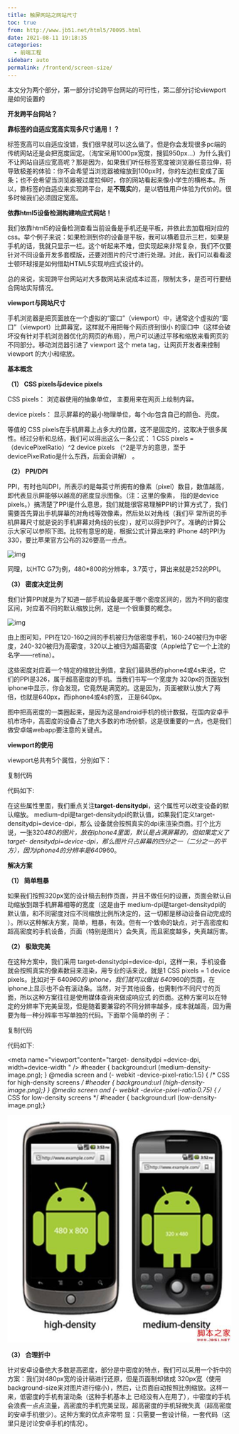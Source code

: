 ```yaml
---
title: 触屏网站之网站尺寸
toc: true
from: http://www.jb51.net/html5/70095.html
date: 2021-08-11 19:18:35
categories: 
  - 前端工程
sidebar: auto
permalink: /frontend/screen-size/
---
```


本文分为两个部分，第一部分讨论跨平台网站的可行性，第二部分讨论viewport是如何设置的

**开发跨平台网站？**

**靠标签的自适应宽高实现多尺寸通用！？**

标签宽高可以自适应没错，我们很早就可以这么做了。但是你会发现很多pc端的传统网站还是会把宽度固定。（淘宝采用1000px宽度，搜狐950px...）为什么我们不让网站自适应宽高呢？那是因为，如果我们听任标签宽度被浏览器任意拉伸，将导致极差的体验：你不会希望当浏览器被缩放到100px时，你的左边栏变成了面条；也不会希望当浏览器被过度拉伸时，你的网站看起来像小学生的横格本。所以，靠标签的自适应来实现跨平台，是**不现实**的，是以牺牲用户体验为代价的。很多时候我们必须固定宽高。

**依靠html5设备检测构建响应式网站！**

我们依靠html5的设备检测查看当前设备是手机还是平板，并依此去加载相对应的css。举个例子来说：如果检测到你的设备是平板，我可以横着显示三栏，如果是手机的话，我就只显示一栏。这个听起来不难，但实现起来非常复杂，我们不仅要针对不同设备开发多套模版，还要对图片的尺寸进行处理。对此，我们可以看看波士顿环球报是如何借助HTML5实现响应式设计的。

总的来说，实现跨平台网站对大多数网站来说成本过高，限制太多，是否可行要结合网站实际情况。

**viewport与网站尺寸**

手机浏览器是把页面放在一个虚拟的“窗口”（viewport）中，通常这个虚拟的“窗口”（viewport）比屏幕宽，这样就不用把每个网页挤到很小 的窗口中（这样会破坏没有针对手机浏览器优化的网页的布局），用户可以通过平移和缩放来看网页的不同部分。移动浏览器引进了 viewport 这个 meta tag，让网页开发者来控制 viewport 的大小和缩放。

**基本概念**

**（1） CSS pixels与device pixels**

CSS pixels： 浏览器使用的抽象单位， 主要用来在网页上绘制内容。

device pixels： 显示屏幕的的最小物理单位，每个dp包含自己的颜色、亮度。

等值的 CSS pixels在手机屏幕上占多大的位置，这不是固定的，这取决于很多属性。经过分析和总结，我们可以得出这么一条公式： 1 CSS pixels = （devicePixelRatio）^2 device pixels （^2是平方的意思，至于 devicePixelRatio是什么东西，后面会讲解） 。

**（2） PPI/DPI**

PPI，有时也叫DPI，所表示的是每英寸所拥有的像素（pixel）数目，数值越高，即代表显示屏能够以越高的密度显示图像。（注：这里的像素， 指的是device pixels。）搞清楚了PPI是什么意思，我们就能很容易理解PPI的计算方式了，我们需要首先算出手机屏幕的对角线等效像素，然后处以对角线（我们平 常所说的手机屏幕尺寸就是说的手机屏幕对角线的长度），就可以得到PPI了。准确的计算公示大家可以参照下图。比较有意思的是，根据公式计算出来的 iPhone 4的PPI为330，要比苹果官方公布的326要高一点点。

![img](screen-size01301071147367.jpg)

同理，以HTC G7为例，480*800的分辨率，3.7英寸，算出来就是252的PPI。

**（3） 密度决定比例**

我们计算PPI就是为了知道一部手机设备是属于哪个密度区间的，因为不同的密度区间，对应着不同的默认缩放比例，这是一个很重要的概念。

![img](screen-size01301071147368.jpg)

由上图可知，PPI在120-160之间的手机被归为低密度手机，160-240被归为中密度，240-320被归为高密度，320以上被归为超高密度（Apple给了它一个上流的名字——retina）。

这些密度对应着一个特定的缩放比例值，拿我们最熟悉的iphone4或4s来说，它们的PPI是326，属于超高密度的手机。当我们书写一个宽度为 320px的页面放到iphone中显示，你会发现，它竟然是满宽的。这是因为，页面被默认放大了两倍，也就是640px，而iphone4或4s的宽， 正是640px。

图中把高密度的一类圈起来，是因为这是android手机的统计数据，在国内安卓手机市场中，高密度的设备占了绝大多数的市场份额，这是很重要的一点，也是我们做安卓端webapp要注意的关键点。

**viewport的使用**

viewport总共有5个属性，分别如下：



复制代码

代码如下:

<meta name="viewport" content=" height = [ pixel_value |device-height] , width = [ pixel_value |device-width ] , initial-scale = float_value , minimum-scale = float_value , maximum-scale = float_value , user-scalable =[yes | no] , target- densitydpi = [ dpi_value | device-dpi| high-dpi | medium-dpi | low-dpi] " />


在这些属性里面，我们重点关注**target-densitydpi**，这个属性可以改变设备的默认缩放。 medium-dpi是target-densitydpi的默认值，如果我们定义target-densitydpi=device-dpi，那么 设备就会按照真实的dpi来渲染页面。打个比方说，一张320*480的图片，放在iphone4里面，默认是占满屏幕的，但如果定义了target- densitydpi=device-dpi，那么图片只占屏幕的四分之一（二分之一的平方），因为iphone4的分辨率是640*960。

 

**解决方案**

**（1） 简单粗暴**

如果我们按照320px宽的设计稿去制作页面，并且不做任何的设置，页面会默认自动缩放到跟手机屏幕相等的宽度（这是由于 medium-dpi是target-densitydpi的默认值，和不同密度对应不同缩放比例所决定的，这一切都是移动设备自动完成的 ）。所以这种解决方案，简单，粗暴，有效。但有一个致命的缺点，对于高密度和超高密度的手机设备，页面（特别是图片）会失真，而且密度越多，失真越厉害。

**（2） 极致完美**

在这种方案中，我们采用 target-densitydpi=device-dpi，这样一来，手机设备就会按照真实的像素数目来渲染，用专业的话来说，就是1 CSS pixels = 1 device pixels。比如对于 640*960的 iphone，我们就可以做出 640*960的页面，在iphone上显示也不会有滚动条。当然，对于其他设备，也需制作不同尺寸的页面，所以这种方案往往是使用媒体查询来做成响应式 的页面。这种方案可以在特定的分辨率下完美呈现，但是随着要兼容的不同分辨率越多，成本就越高，因为需要为每一种分辨率书写单独的代码。下面举个简单的例 子：



复制代码

代码如下:

<meta name="viewport"content="target- densitydpi =device-dpi, width=device-width " /> #header { background:url (medium-density-image.png); } @media screen and (- webkit -device-pixel-ratio:1.5) { /* CSS for high-density screens */ #header { background:url (high-density-image.png);} } @media screen and (- webkit -device-pixel-ratio:0.75) { /* CSS for low-density screens */ #header { background:url (low-density-image.png);}

 

 

![img](screen-size/2013010711473610.jpg)

**（3） 合理折中**

针对安卓设备绝大多数是高密度，部分是中密度的特点，我们可以采用一个折中的方案：我们对480px宽的设计稿进行还原，但是页面制却做成 320px宽（使用background-size来对图片进行缩小），然后，让页面自动按照比例缩放。这样一来，低密度的手机有滚动条（这种手机基本上 已经没有人在用了），中密度的手机会浪费一点点流量，高密度的手机完美呈现，超高密度的手机轻微失真（超高密度的安卓手机很少）。这种方案的优点非常明 显：只需要一套设计稿，一套代码（这里只是讨论安卓手机的情况）。
